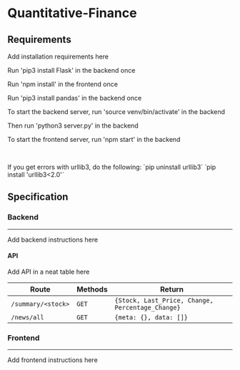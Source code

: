 # Quantitative-Finance

<h2>Requirements</h2>

<p>Add installation requirements here</p>
<p>Run 'pip3 install Flask' in the backend once</p>
<p>Run 'npm install' in the frontend once</p>
<p>Run 'pip3 install pandas' in the backend once</p>
<p>To start the backend server, run 'source venv/bin/activate' in the backend </p> 
<p>Then run 'python3 server.py' in the backend</p>
<p>To start the frontend server, run 'npm start' in the backend</p>
<br>
<p>
  If you get errors with urllib3, do the following:
  `pip uninstall urllib3`
  `pip install 'urllib3<2.0'`
</p>

<h2>Specification</h2>

<h3>Backend</h3>
<hr>
<p>Add backend instructions here</p>

<h4>API</h4>
<p>Add API in a neat table here</p>

|    Route           |  Methods  |  Return                                          |
|--------------------|-----------|--------------------------------------------------|
| `/summary/<stock>` |   `GET`   | `{Stock, Last_Price, Change, Percentage_Change}` |
| `/news/all`        |   `GET`   | `{meta: {}, data: []}`                           |



<h3>Frontend</h3>
<hr>
<p>Add frontend instructions here</p>
